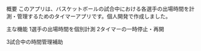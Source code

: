 概要
このアプリは、バスケットボールの試合中における各選手の出場時間を計測・管理するためのタイマーアプリです。個人開発で作成しました。

主な機能
1選手の出場時間を個別計測
2タイマーの一時停止・再開

3試合中の時間管理補助
